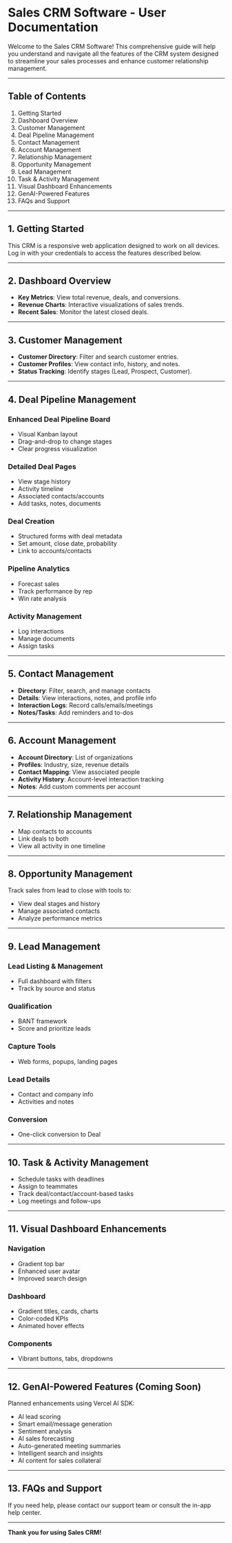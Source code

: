 # Sales CRM Software - User Documentation

Welcome to the Sales CRM Software! This comprehensive guide will help you understand and navigate all the features of the CRM system designed to streamline your sales processes and enhance customer relationship management.

---

## Table of Contents

1. Getting Started
2. Dashboard Overview
3. Customer Management
4. Deal Pipeline Management
5. Contact Management
6. Account Management
7. Relationship Management
8. Opportunity Management
9. Lead Management
10. Task & Activity Management
11. Visual Dashboard Enhancements
12. GenAI-Powered Features
13. FAQs and Support

---

## 1. Getting Started

This CRM is a responsive web application designed to work on all devices. Log in with your credentials to access the features described below.

---

## 2. Dashboard Overview

- **Key Metrics**: View total revenue, deals, and conversions.
- **Revenue Charts**: Interactive visualizations of sales trends.
- **Recent Sales**: Monitor the latest closed deals.

---

## 3. Customer Management

- **Customer Directory**: Filter and search customer entries.
- **Customer Profiles**: View contact info, history, and notes.
- **Status Tracking**: Identify stages (Lead, Prospect, Customer).

---

## 4. Deal Pipeline Management

### Enhanced Deal Pipeline Board

- Visual Kanban layout
- Drag-and-drop to change stages
- Clear progress visualization

### Detailed Deal Pages

- View stage history
- Activity timeline
- Associated contacts/accounts
- Add tasks, notes, documents

### Deal Creation

- Structured forms with deal metadata
- Set amount, close date, probability
- Link to accounts/contacts

### Pipeline Analytics

- Forecast sales
- Track performance by rep
- Win rate analysis

### Activity Management

- Log interactions
- Manage documents
- Assign tasks

---

## 5. Contact Management

- **Directory**: Filter, search, and manage contacts
- **Details**: View interactions, notes, and profile info
- **Interaction Logs**: Record calls/emails/meetings
- **Notes/Tasks**: Add reminders and to-dos

---

## 6. Account Management

- **Account Directory**: List of organizations
- **Profiles**: Industry, size, revenue details
- **Contact Mapping**: View associated people
- **Activity History**: Account-level interaction tracking
- **Notes**: Add custom comments per account

---

## 7. Relationship Management

- Map contacts to accounts
- Link deals to both
- View all activity in one timeline

---

## 8. Opportunity Management

Track sales from lead to close with tools to:

- View deal stages and history
- Manage associated contacts
- Analyze performance metrics

---

## 9. Lead Management

### Lead Listing & Management

- Full dashboard with filters
- Track by source and status

### Qualification

- BANT framework
- Score and prioritize leads

### Capture Tools

- Web forms, popups, landing pages

### Lead Details

- Contact and company info
- Activities and notes

### Conversion

- One-click conversion to Deal

---

## 10. Task & Activity Management

- Schedule tasks with deadlines
- Assign to teammates
- Track deal/contact/account-based tasks
- Log meetings and follow-ups

---

## 11. Visual Dashboard Enhancements

### Navigation

- Gradient top bar
- Enhanced user avatar
- Improved search design

### Dashboard

- Gradient titles, cards, charts
- Color-coded KPIs
- Animated hover effects

### Components

- Vibrant buttons, tabs, dropdowns

---

## 12. GenAI-Powered Features (Coming Soon)

Planned enhancements using Vercel AI SDK:

- AI lead scoring
- Smart email/message generation
- Sentiment analysis
- AI sales forecasting
- Auto-generated meeting summaries
- Intelligent search and insights
- AI content for sales collateral

---

## 13. FAQs and Support

If you need help, please contact our support team or consult the in-app help center.

---

**Thank you for using Sales CRM!**
